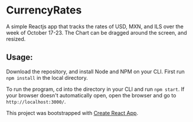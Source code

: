 # CurrencyRates
A simple Reactjs app that tracks the rates of USD, MXN, and ILS over the week of October 17-23. The Chart can be dragged around the screen, and resized.

## Usage:

Download the repository, and install Node and NPM on your CLI. First run `npm install` in the local directory.

To run the program, cd into the directory in your CLI and run `npm start`. If your browser doesn't automatically open, open the browser and go to `http://localhost:3000/`.


This project was bootstrapped with [Create React App](https://github.com/facebook/create-react-app).
